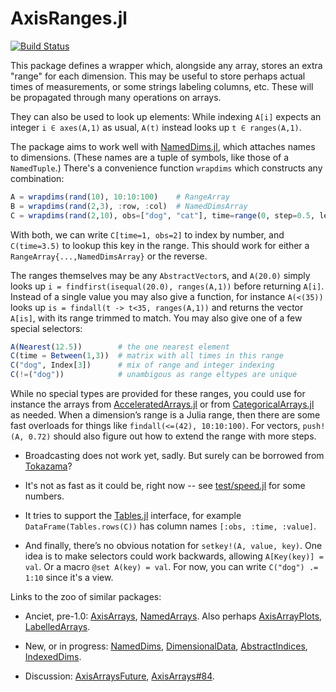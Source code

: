 # AxisRanges.jl

[![Build Status](https://travis-ci.org/mcabbott/AxisRanges.jl.svg?branch=master)](https://travis-ci.org/mcabbott/AxisRanges.jl)

This package defines a wrapper which, alongside any array, stores an extra "range" for each dimension.
This may be useful to store perhaps actual times of measurements, 
or some strings labeling columns, etc. 
These will be propagated through many operations on arrays.

They can also be used to look up elements: 
While indexing `A[i]` expects an integer `i ∈ axes(A,1)` as usual, 
`A(t)` instead looks up `t ∈ ranges(A,1)`. 

The package aims to work well with [NamedDims.jl](https://github.com/invenia/NamedDims.jl), which attaches names to dimensions. 
(These names are a tuple of symbols, like those of a `NamedTuple`.)
There's a convenience function `wrapdims` which constructs any combination:
```julia
A = wrapdims(rand(10), 10:10:100)    # RangeArray
B = wrapdims(rand(2,3), :row, :col)  # NamedDimsArray
C = wrapdims(rand(2,10), obs=["dog", "cat"], time=range(0, step=0.5, length=10)) # both
```
With both, we can write `C[time=1, obs=2]` to index by number, 
and `C(time=3.5)` to lookup this key in the range. 
This should work for either a `RangeArray{...,NamedDimsArray}` or the reverse.

The ranges themselves may be any `AbstractVector`s, and `A(20.0)` simply looks up 
`i = findfirst(isequal(20.0), ranges(A,1))` before returning `A[i]`.
Instead of a single value you may also give a function, for instance `A(<(35))`
looks up `is = findall(t -> t<35, ranges(A,1))` and returns the vector `A[is]`,
with its range trimmed to match. You may also give one of a few special selectors:
```julia
A(Nearest(12.5))        # the one nearest element
C(time = Between(1,3))  # matrix with all times in this range
C("dog", Index[3])      # mix of range and integer indexing
C(!=("dog"))            # unambigous as range eltypes are unique
```

While no special types are provided for these ranges,
you could use for instance the arrays from [AcceleratedArrays.jl](https://github.com/andyferris/AcceleratedArrays.jl) 
or from [CategoricalArrays.jl](https://github.com/JuliaData/CategoricalArrays.jl) as needed.
When a dimension’s range is a Julia range, then there are some fast overloads
for things like `findall(<=(42), 10:10:100)`. For vectors, `push!(A, 0.72)` should also
figure out how to extend the range with more steps.

<!--
The larger goal is roughly to divide up the functionality of [AxisArrays.jl](https://github.com/JuliaArrays/AxisArrays.jl)
among smaller packages.
-->
* Broadcasting does not work yet, sadly. But surely can be borrowed from [Tokazama](https://github.com/Tokazama/AbstractIndices.jl)?

* It's not as fast as it could be, right now -- see [test/speed.jl](test/speed.jl) for some numbers.

* It tries to support the [Tables.jl](https://github.com/JuliaData/Tables.jl) interface,
for example `DataFrame(Tables.rows(C))` has column names `[:obs, :time, :value]`.

* And finally, there’s no obvious notation for `setkey!(A, value, key)`.
One idea is to make selectors could work backwards, allowing `A[Key(key)] = val`.
Or a macro `@set A(key) = val`. For now, you can write `C("dog") .= 1:10` since it's a view.

Links to the zoo of similar packages:

* Anciet, pre-1.0: [AxisArrays](https://github.com/JuliaArrays/AxisArrays.jl), 
  [NamedArrays](https://github.com/davidavdav/NamedArrays.jl).
  Also perhaps [AxisArrayPlots](https://github.com/jw3126/AxisArrayPlots.jl),
  [LabelledArrays](https://github.com/JuliaDiffEq/LabelledArrays.jl).

* New, or in progress: [NamedDims](https://github.com/invenia/NamedDims.jl), 
  [DimensionalData](https://github.com/rafaqz/DimensionalData.jl),
  [AbstractIndices](https://github.com/Tokazama/AbstractIndices.jl),
  [IndexedDims](https://github.com/invenia/IndexedDims.jl).

* Discussion: [AxisArraysFuture](https://github.com/JuliaCollections/AxisArraysFuture/issues/1),
  [AxisArrays#84](https://github.com/JuliaArrays/AxisArrays.jl/issues/84). 

